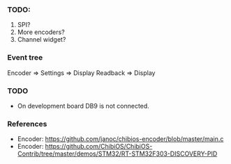 ### TODO:

1. SPI?
1. More encoders?
1. Channel widget?

### Event tree

Encoder => Settings => Display
Readback => Display

### TODO

- On development board DB9 is not connected.

### References
- Encoder: https://github.com/janoc/chibios-encoder/blob/master/main.c
- Encoder: https://github.com/ChibiOS/ChibiOS-Contrib/tree/master/demos/STM32/RT-STM32F303-DISCOVERY-PID
